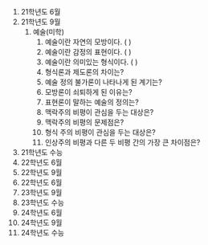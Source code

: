 1. 21학년도 6월
2. 21학년도 9월
	1. 예술(미학)
		1. 예술이란 자연의 모방이다.   (        )
		2. 예술이란 감정의 표현이다. (         )
		3. 예술이란 의미있는 형식이다. (         )
		4. 형식론과 제도론의 차이는?
		5. 예술 정의 불가론이 나타나게 된 계기는?
		6. 모방론이 쇠퇴하게 된 이유는?
		7. 표현론이 말하는 예술의 정의는?
		8. 맥락주의 비평이 관심을 두는 대상은?
		9. 맥락주의 비평의 문제점은?
		10. 형식 주의 비평이 관심을 두는 대상은?
		11. 인상주의 비평과 다른 두 비평 간의 가장 큰 차이점은?
3. 21학년도 수능
4. 22학년도 6월
5. 22학년도 9월
6. 22학년도 6월
7. 23학년도 9월
8. 23학년도 수능
9. 24학년도 6월
10. 24학년도 9월
11. 24학년도 수능
